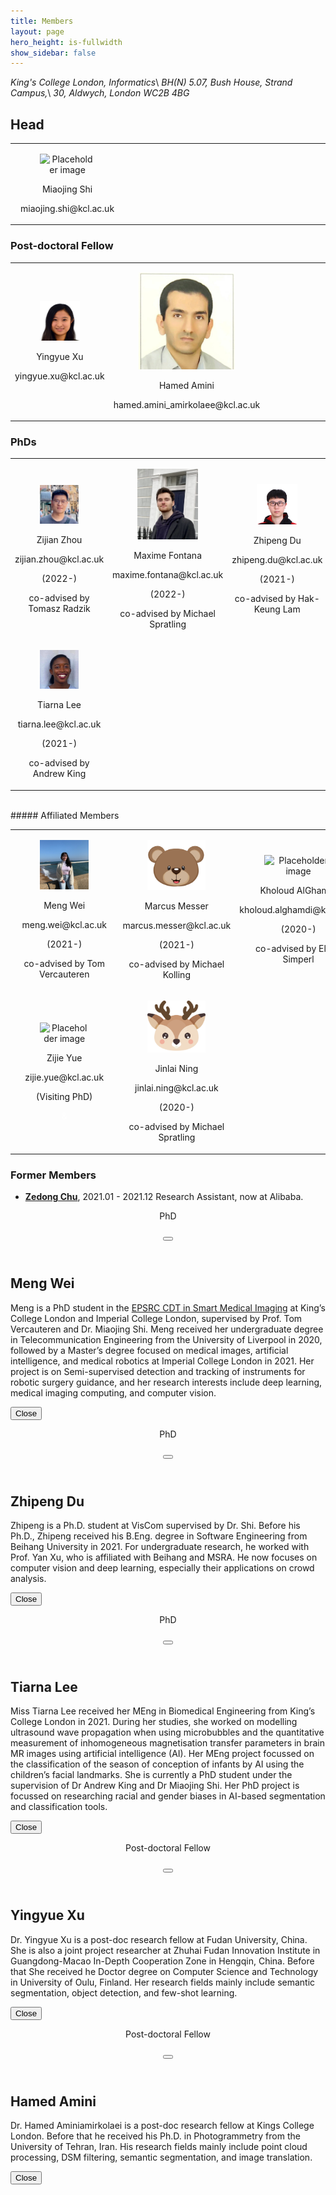 ```yaml
---
title: Members
layout: page
hero_height: is-fullwidth
show_sidebar: false
---
```



<script src = "https://ajax.googleapis.com/ajax/libs/jquery/2.1.1/jquery.min.js"></script>
*King's College London, Informatics*\\
*BH(N) 5.07, Bush House, Strand Campus,*\\
*30, Aldwych, London WC2B 4BG*

## Head
<Body>
<div>
    <table>
        <tr align="center">
            <td width="30%">
                          <div class="card">
                              <div class="card-content">
                                <div class="media">
                                  <div class="media-left">
                                    <figure class="image is-96x96">
                                      <img src="is-rounded" src="https://www.kcl.ac.uk/importedimages/schools/nms/informatics/miaojing-shi-profile.x850d2601.png?w=320&h=296&crop=160,160,79,20&f=webp" alt="Placeholder image">
                                    </figure>
                                  </div>
                                  <div class="media-content">
                                    <p class="title is-4">Miaojing Shi
                                        <a href="https://sites.google.com/site/miaojingshi/home">
                                            <ion-icon name="home-outline"></ion-icon>
                                        </a>
                                        <a href="https://scholar.google.com/citations?user=aj2XHWoAAAAJ&hl=en">
                                            <ion-icon name="school-outline"></ion-icon>
                                        </a>
                                    </p>
                                    <p class="subtitle is-6">miaojing.shi@kcl.ac.uk</p>                                                               
                                  </div>
                                </div>  
                              </div>
                            </div>
            </td>
            <td width="30%"></td>
            <td width="30%"></td>
        </tr>
    </table>

</div>
</Body>


### Post-doctoral Fellow
<Body>
<div>
    <table width="50%">
        <tr align="center">
            <td width="30%">
                <div class="card">
                  <div class="card-content">
                    <div class="media">
                      <div class="media-left">
                        <figure class="image is-96x96">
                          <img src="/img/Photo_YingyueXu.png" alt="Placeholder image">
                        </figure>
                      </div>
                      <div class="media-content">
                        <p class="title is-4">Yingyue Xu
                           <a>
                              <i id="people-04" aria-hidden="true">
                                 <ion-icon name="home-outline"></ion-icon>
                              </i>
                           </a>
                        </p>
                        <p class="subtitle is-6">yingyue.xu@kcl.ac.uk</p>
                      </div>
                    </div>  
                  </div>
                </div>
            </td>
            <td width="30%">
                <div class="card">
                  <div class="card-content">
                    <div class="media">
                      <div class="media-left">
                        <figure class="image is-96x96">
                          <img src="/img/Photo_Hamed.png" alt="Placeholder image">
                        </figure>
                      </div>
                      <div class="media-content">
                        <p class="title is-4">Hamed Amini
                           <a>
                              <i id="people-05" aria-hidden="true">
                                 <ion-icon name="home-outline"></ion-icon>
                              </i>
                           </a>
                        </p>
                        <p class="subtitle is-6">hamed.amini_amirkolaee@kcl.ac.uk</p>
                      </div>
                    </div>  
                  </div>
                </div>
            </td>
           <td width="30%"></td>
        </tr>
    </table>
    
</div>
</Body>

### PhDs
<Body>
<div>
    <table width="50%">
        <tr align="center">
            <td width="30%">
                <div class="card">
                  <div class="card-content">
                    <div class="media">
                      <div class="media-left">
                        <figure class="image is-96x96">
                          <img src="/img/Photo_ZijianZhou.jpg" alt="Placeholder image">
                        </figure>
                      </div>
                      <div class="media-content">
                        <p class="title is-4">Zijian Zhou 
                            <a href="https://sites.google.com/view/zijian-zhou/home">
                                <ion-icon name="home-outline"></ion-icon>
                            </a>
                        </p>
                        <p class="subtitle is-6">zijian.zhou@kcl.ac.uk</p>
                        <p class="subtitle is-6">(2022-)</p> 
                        <p class="subtitle is-6">co-advised by Tomasz Radzik</p>      
                      </div>
                    </div>  
                  </div>
                </div>
           </td>
           <td width="30%">
              <div class="card">
                  <div class="card-content">
                    <div class="media">
                      <div class="media-left">
                        <figure class="image is-96x96">
                          <img src="/img/Photo_Maxime.png" alt="Placeholder image">
                        </figure>
                      </div>
                      <div class="media-content">
                        <p class="title is-4">Maxime Fontana
                               <a href="https://www.researchgate.net/profile/Maxime-Fontana">
                                <ion-icon name="home-outline"></ion-icon>
                            </a>
                        </p>
                        <p class="subtitle is-6">maxime.fontana@kcl.ac.uk</p>
                        <p class="subtitle is-6">(2022-)</p>
                        <p class="subtitle is-6">co-advised by Michael Spratling</p>
                      </div>
                    </div>  
                  </div>
                </div>
            </td>
           <td width="30%">
                <div class="card">
                  <div class="card-content">
                    <div class="media">
                      <div class="media-left">
                        <figure class="image is-96x96">
                          <img src="/img/Photo_ZhipengDu.png" alt="Placeholder image">
                        </figure>
                      </div>
                      <div class="media-content">
                        <p class="title is-4">Zhipeng Du
                           <a>
                              <i id="people-02" aria-hidden="true">
                                 <ion-icon name="home-outline"></ion-icon>
                              </i>
                           </a>
                        </p>
                        <p class="subtitle is-6">zhipeng.du@kcl.ac.uk</p>
                        <p class="subtitle is-6">(2021-)</p>
                        <p class="subtitle is-6">co-advised by Hak-Keung Lam</p>     
                      </div>
                    </div>  
                  </div>
                </div>
           </td>
        </tr>
        <tr align="center">
            <td width="30%">
                <div class="card">
                  <div class="card-content">
                    <div class="media">
                      <div class="media-left">
                        <figure class="image is-96x96">
                          <img src="/img/Photo_Tiarna.png" alt="Placeholder image">
                        </figure>
                      </div>
                      <div class="media-content">
                        <p class="title is-4">Tiarna Lee
                          <a>
                              <i id="people-03" aria-hidden="true">
                                 <ion-icon name="home-outline"></ion-icon>
                              </i>
                           </a>
                        </p>
                        <p class="subtitle is-6">tiarna.lee@kcl.ac.uk</p>
                        <p class="subtitle is-6">(2021-)</p>
                        <p class="subtitle is-6">co-advised by Andrew King</p>
                      </div>
                    </div>  
                  </div>
                </div>
            </td>
         </tr>
    </table>
</div>
<script type="module" src="https://unpkg.com/ionicons@5.5.2/dist/ionicons/ionicons.esm.js"></script>
<script nomodule src="https://unpkg.com/ionicons@5.5.2/dist/ionicons/ionicons.js"></script>
</Body>

<br> 
   ##### Affiliated Members
<Body>
<div>
    <table width="50%">        
        <tr align="center">
           <td width="30%">
              <div class="card">
                  <div class="card-content">
                    <div class="media">
                      <div class="media-left">
                        <figure class="image is-96x96">
                          <img src="/img/Photo_MengWei.png" alt="Placeholder image">
                        </figure>
                      </div>
                      <div class="media-content">
                        <p class="title is-4">Meng Wei
                            <a>
                                <i id="people-01" aria-hidden="true">
                                  <ion-icon name="home-outline"></ion-icon>
                                </i>
                            </a>
                        </p>
                        <p class="subtitle is-6">meng.wei@kcl.ac.uk</p>
                        <p class="subtitle is-6">(2021-)</p>
                        <p class="subtitle is-6">co-advised by Tom Vercauteren</p>
                      </div>
                    </div>  
                  </div>
                </div>
            </td>
            <td width="31%">
              <div class="card">
                  <div class="card-content">
                    <div class="media">
                      <div class="media-left">
                        <figure class="image is-96x96">
                          <img src="/img/Photo_bear.png" alt="Placeholder image">
                        </figure>
                      </div>
                      <div class="media-content">
                        <p class="title is-4">Marcus Messer
                           <a href="https://kclpure.kcl.ac.uk/portal/en/persons/marcus-messer(04f6205b-813a-4620-bb61-31f011d85b5a).html">
                              <ion-icon name="home-outline"></ion-icon>
                           </a>
                        </p>
                        <p class="subtitle is-6">marcus.messer@kcl.ac.uk</p>
                        <p class="subtitle is-6">(2021-)</p>
                        <p class="subtitle is-6">co-advised by Michael Kolling</p>
                      </div>
                    </div>  
                  </div>
                </div>
            </td>
            <td width="31%">
              <div class="card">
                  <div class="card-content">
                    <div class="media">
                      <div class="media-left">
                        <figure class="image is-96x96">
                          <img src="https://www.kcl.ac.uk/newimages/nms/person-profile-160x160/kholoud-alghamdi.xdf2f4938.jpeg?w=160&h=247&crop=160,160,0,65&f=webp" alt="Placeholder image">
                        </figure>
                      </div>
                      <div class="media-content">
                        <p class="title is-4">Kholoud AlGhamdi
                           <a href="https://www.kcl.ac.uk/people/kholoud-alghamdi">
                              <ion-icon name="home-outline"></ion-icon>
                           </a>
                        </p>
                        <p class="subtitle is-6">kholoud.alghamdi@kcl.ac.uk</p>
                        <p class="subtitle is-6">(2020-)</p>
                        <p class="subtitle is-6">co-advised by Elena Simperl</p>
                      </div>
                    </div>  
                  </div>
                </div>
            </td>
          </tr>
          <tr align="center">
            <td width="30%">
                          <div class="card">
                              <div class="card-content">
                                <div class="media">
                                  <div class="media-left">
                                    <figure class="image is-96x96">
                                      <img src="https://i1.rgstatic.net/ii/profile.image/1061340500209664-1630054702888_Q128/Zijie-Yue.jpg" alt="Placeholder image">
                                    </figure>
                                  </div>
                                  <div class="media-content">
                                    <p class="title is-4">Zijie Yue 
                                        <a href="https://www.researchgate.net/profile/Zijie-Yue   ">
                                            <ion-icon name="home-outline"></ion-icon>
                                        </a>
                                    </p>
                                    <p class="subtitle is-6">zijie.yue@kcl.ac.uk</p>
                                    <p class="subtitle is-6">(Visiting PhD)</p> 
                                    <p class="subtitle is-6" style="color: #ffffff">&</p>                                                                  
                                  </div>
                                </div>  
                              </div>
                            </div>
            </td>
            <td width="30%">
              <div class="card">
                  <div class="card-content">
                    <div class="media">
                      <div class="media-left">
                        <figure class="image is-96x96">
                          <img src="/img/Photo_deer.png" alt="Placeholder image">
                        </figure>
                      </div>
                      <div class="media-content">
                        <p class="title is-4">Jinlai Ning</p>
                        <p class="subtitle is-6">jinlai.ning@kcl.ac.uk</p>
                        <p class="subtitle is-6">(2020-)</p>   
                        <p class="subtitle is-6">co-advised by Michael Spratling</p>
                      </div>
                    </div>  
                  </div>
                </div>
            </td>
        </tr>
    </table>
</div>
<script type="module" src="https://unpkg.com/ionicons@5.5.2/dist/ionicons/ionicons.esm.js"></script>
<script nomodule src="https://unpkg.com/ionicons@5.5.2/dist/ionicons/ionicons.js"></script>
</Body>

### Former Members

- [**Zedong Chu**](https://c8241998.github.io/), 2021.01 - 2021.12 Research Assistant, now at Alibaba.




<div id="detail-01" class="modal">
  <div class="modal-background"></div>
  <div class="modal-card">
    <header class="modal-card-head">
      <p class="modal-card-title">PhD</p>
      <button class="delete" id="top-close-01" aria-label="close"></button>
    </header>
    <section class="modal-card-body">
      <div class="content">
        <h2>Meng Wei</h2>
        <p>
        Meng is a PhD student in the <a href="https://eur03.safelinks.protection.outlook.com/?url=https%3A%2F%2Fwww.imagingcdt.com%2F&data=04%7C01%7Czhipeng.du%40kcl.ac.uk%7C55e88040047f495dba3308d9bb0eb118%7C8370cf1416f34c16b83c724071654356%7C0%7C0%7C637746494031293155%7CUnknown%7CTWFpbGZsb3d8eyJWIjoiMC4wLjAwMDAiLCJQIjoiV2luMzIiLCJBTiI6Ik1haWwiLCJXVCI6Mn0%3D%7C3000&sdata=TXMWowIu3HnfawaWEw9YQ%2BI30v2LFSeuIhA%2FzhLnk5Y%3D&reserved=0">EPSRC CDT in Smart Medical Imaging</a> at King’s College London and Imperial College London, supervised by Prof. Tom Vercauteren and Dr. Miaojing Shi. Meng received her undergraduate degree in Telecommunication Engineering from the University of Liverpool in 2020, followed by a Master’s degree focused on medical images, artificial intelligence, and medical robotics at Imperial College London in 2021. Her project is on Semi-supervised detection and tracking of instruments for robotic surgery guidance, and her research interests include deep learning, medical imaging computing, and computer vision.
        </p>
      </div>
    </section>
    <footer class="modal-card-foot">
        <button class="button" id="close-01">Close</button>
    </footer>
  </div>
</div>

<div id="detail-02" class="modal">
  <div class="modal-background"></div>
  <div class="modal-card">
    <header class="modal-card-head">
      <p class="modal-card-title">PhD</p>
      <button class="delete" id="top-close-02" aria-label="close"></button>
    </header>
    <section class="modal-card-body">
      <div class="content">
        <h2>Zhipeng Du</h2>
        <p>
        Zhipeng is a Ph.D. student at VisCom supervised by Dr. Shi. Before his Ph.D., Zhipeng received his B.Eng. degree in Software Engineering from Beihang University in 2021. For undergraduate research, he worked with Prof. Yan Xu, who is affiliated with Beihang and MSRA. He now focuses on computer vision and deep learning, especially their applications on crowd analysis.
        </p>
      </div>
    </section>
    <footer class="modal-card-foot">
        <button class="button" id="close-02">Close</button>
    </footer>
  </div>
</div>

<div id="detail-03" class="modal">
  <div class="modal-background"></div>
  <div class="modal-card">
    <header class="modal-card-head">
      <p class="modal-card-title">PhD</p>
      <button class="delete" id="top-close-03" aria-label="close"></button>
    </header>
    <section class="modal-card-body">
      <div class="content">
        <h2>Tiarna Lee</h2>
        <p>
        Miss Tiarna Lee received her MEng in Biomedical Engineering from King’s College London in 2021. During her studies, she worked on modelling ultrasound wave propagation when using microbubbles and the quantitative measurement of inhomogeneous magnetisation transfer parameters in brain MR images using artificial intelligence (AI). Her MEng project focussed on the classification of the season of conception of infants by AI using the children’s facial landmarks. She is currently a PhD student under the supervision of Dr Andrew King and Dr Miaojing Shi. Her PhD project is focussed on researching racial and gender biases in AI-based segmentation and classification tools. 
        </p>
      </div>
    </section>
    <footer class="modal-card-foot">
        <button class="button" id="close-03">Close</button>
    </footer>
  </div>
</div>

<div id="detail-04" class="modal">
  <div class="modal-background"></div>
  <div class="modal-card">
    <header class="modal-card-head">
      <p class="modal-card-title">Post-doctoral Fellow</p>
      <button class="delete" id="top-close-04" aria-label="close"></button>
    </header>
    <section class="modal-card-body">
      <div class="content">
        <h2>Yingyue Xu</h2>
        <p>
        Dr. Yingyue Xu is a post-doc research fellow at Fudan University, China. She is also a joint project researcher at Zhuhai Fudan Innovation Institute in Guangdong-Macao In-Depth Cooperation Zone in Hengqin, China. Before that She received he Doctor degree on Computer Science and Technology in University of Oulu, Finland. Her research fields mainly include semantic segmentation, object detection, and few-shot learning.
        </p>
      </div>
    </section>
    <footer class="modal-card-foot">
        <button class="button" id="close-04">Close</button>
    </footer>
  </div>
</div>

<div id="detail-05" class="modal">
  <div class="modal-background"></div>
  <div class="modal-card">
    <header class="modal-card-head">
      <p class="modal-card-title">Post-doctoral Fellow</p>
      <button class="delete" id="top-close-05" aria-label="close"></button>
    </header>
    <section class="modal-card-body">
      <div class="content">
        <h2>Hamed Amini</h2>
        <p>
        Dr. Hamed Aminiamirkolaei is a post-doc research fellow at Kings College London. Before that he received his Ph.D. in Photogrammetry from the University of Tehran, Iran. His research fields mainly include point cloud processing, DSM filtering, semantic segmentation, and image translation.
        </p>
      </div>
    </section>
    <footer class="modal-card-foot">
        <button class="button" id="close-05">Close</button>
    </footer>
  </div>
</div>
<script>
$("#people-01").click(function() {
  $("#detail-01").addClass("is-active");  
});
$("#top-close-01").click(function() {
   $("#detail-01").removeClass("is-active");
});
$("#close-01").click(function() {
   $("#detail-01").removeClass("is-active");
});
$("#people-02").click(function() {
  $("#detail-02").addClass("is-active");  
});
$("#top-close-02").click(function() {
   $("#detail-02").removeClass("is-active");
});
$("#close-02").click(function() {
   $("#detail-02").removeClass("is-active");
});
$("#people-03").click(function() {
  $("#detail-03").addClass("is-active");  
});
$("#top-close-03").click(function() {
   $("#detail-03").removeClass("is-active");
});
$("#close-03").click(function() {
   $("#detail-03").removeClass("is-active");
});
$("#people-04").click(function() {
  $("#detail-04").addClass("is-active");  
});
$("#top-close-04").click(function() {
   $("#detail-04").removeClass("is-active");
});
$("#close-04").click(function() {
   $("#detail-04").removeClass("is-active");
});
$("#people-05").click(function() {
  $("#detail-05").addClass("is-active");  
});
$("#top-close-05").click(function() {
   $("#detail-05").removeClass("is-active");
});
$("#close-05").click(function() {
   $("#detail-05").removeClass("is-active");
});
</script>
